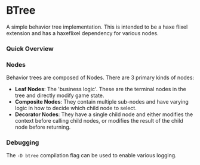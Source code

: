 # BTree

A simple behavior tree implementation. This is intended to be a haxe flixel extension and has a haxeflixel dependency for various nodes.

### **Quick Overview**

### Nodes

Behavior trees are composed of Nodes. There are 3 primary kinds of nodes:
* **Leaf Nodes**: The 'business logic'. These are the terminal nodes in the tree and directly modify game state.
* **Composite Nodes**: They contain multiple sub-nodes and have varying logic in how to decide which child node to select.
* **Decorator Nodes**: They have a single child node and either modifies the context before calling child nodes, or modifies the result of the child node before returning.

### Debugging
The `-D btree` compilation flag can be used to enable various logging.
